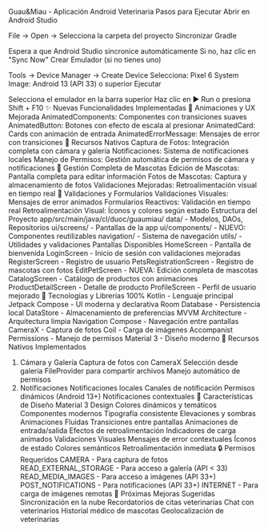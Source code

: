 Guau&Miau - Aplicación Android Veterinaria
Pasos para Ejecutar
Abrir en Android Studio

File → Open → Selecciona la carpeta del proyecto
Sincronizar Gradle

Espera a que Android Studio sincronice automáticamente
Si no, haz clic en "Sync Now"
Crear Emulador (si no tienes uno)

Tools → Device Manager → Create Device
Selecciona: Pixel 6
System Image: Android 13 (API 33) o superior
Ejecutar

Selecciona el emulador en la barra superior
Haz clic en ▶️ Run o presiona Shift + F10
✨ Nuevas Funcionalidades Implementadas
🎨 Animaciones y UX Mejorada
AnimatedComponents: Componentes con transiciones suaves
AnimatedButton: Botones con efecto de escala al presionar
AnimatedCard: Cards con animación de entrada
AnimatedErrorMessage: Mensajes de error con transiciones
📸 Recursos Nativos
Captura de Fotos: Integración completa con cámara y galería
Notificaciones: Sistema de notificaciones locales
Manejo de Permisos: Gestión automática de permisos de cámara y notificaciones
🐾 Gestión Completa de Mascotas
Edición de Mascotas: Pantalla completa para editar información
Fotos de Mascotas: Captura y almacenamiento de fotos
Validaciones Mejoradas: Retroalimentación visual en tiempo real
🎯 Validaciones y Formularios
Validaciones Visuales: Mensajes de error animados
Formularios Reactivos: Validación en tiempo real
Retroalimentación Visual: Íconos y colores según estado
Estructura del Proyecto
app/src/main/java/cl/duoc/guaumiau/
data/ - Modelos, DAOs, Repositorios
ui/screens/ - Pantallas de la app
ui/components/ - NUEVO: Componentes reutilizables
navigation/ - Sistema de navegación
utils/ - Utilidades y validaciones
Pantallas Disponibles
HomeScreen - Pantalla de bienvenida
LoginScreen - Inicio de sesión con validaciones mejoradas
RegisterScreen - Registro de usuario
PetsRegistrationScreen - Registro de mascotas con fotos
EditPetScreen - NUEVA: Edición completa de mascotas
CatalogScreen - Catálogo de productos con animaciones
ProductDetailScreen - Detalle de producto
ProfileScreen - Perfil de usuario mejorado
🔧 Tecnologías y Librerías
100% Kotlin - Lenguaje principal
Jetpack Compose - UI moderna y declarativa
Room Database - Persistencia local
DataStore - Almacenamiento de preferencias
MVVM Architecture - Arquitectura limpia
Navigation Compose - Navegación entre pantallas
CameraX - Captura de fotos
Coil - Carga de imágenes
Accompanist Permissions - Manejo de permisos
Material 3 - Diseño moderno
📱 Recursos Nativos Implementados
1. Cámara y Galería
Captura de fotos con CameraX
Selección desde galería
FileProvider para compartir archivos
Manejo automático de permisos
2. Notificaciones
Notificaciones locales
Canales de notificación
Permisos dinámicos (Android 13+)
Notificaciones contextuales
🎨 Características de Diseño
Material 3 Design
Colores dinámicos y temáticos
Componentes modernos
Tipografía consistente
Elevaciones y sombras
Animaciones Fluidas
Transiciones entre pantallas
Animaciones de entrada/salida
Efectos de retroalimentación
Indicadores de carga animados
Validaciones Visuales
Mensajes de error contextuales
Íconos de estado
Colores semánticos
Retroalimentación inmediata
🔒 Permisos Requeridos
CAMERA - Para captura de fotos
READ_EXTERNAL_STORAGE - Para acceso a galería (API < 33)
READ_MEDIA_IMAGES - Para acceso a imágenes (API 33+)
POST_NOTIFICATIONS - Para notificaciones (API 33+)
INTERNET - Para carga de imágenes remotas
🚀 Próximas Mejoras Sugeridas
 Sincronización en la nube
 Recordatorios de citas veterinarias
 Chat con veterinarios
 Historial médico de mascotas
 Geolocalización de veterinarias
